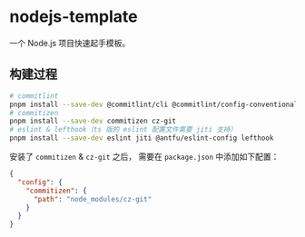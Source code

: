 # nodejs-template

一个 Node.js 项目快速起手模板。

## 构建过程

```bash
# commitlint
pnpm install --save-dev @commitlint/cli @commitlint/config-conventional
# commitizen
pnpm install --save-dev commitizen cz-git
# eslint & lefthook（ts 版的 eslint 配置文件需要 jiti 支持）
pnpm install --save-dev eslint jiti @antfu/eslint-config lefthook
```

安装了 `commitizen` & `cz-git` 之后，
需要在 `package.json` 中添加如下配置：

```json
{
  "config": {
    "commitizen": {
      "path": "node_modules/cz-git"
    }
  }
}
```
